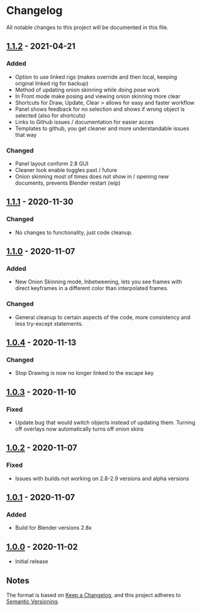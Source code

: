# Changelog

All notable changes to this project will be documented in this file.

## [1.1.2] - 2021-04-21

### Added

- Option to use linked rigs (makes override and then local, keeping original linked rig for backup)
- Method of updating onion skinning while doing pose work
- In Front mode make posing and viewing onion skinning more clear
- Shortcuts for Draw, Update, Clear > allows for easy and faster workflow
- Panel shows feedback for no selection and shows if wrong object is selected (also for shortcuts)
- Links to Github issues / documentation for easier acces
- Templates to github, you get cleaner and more understandable issues that way

### Changed

- Panel layout conform 2.8 GUI
- Cleaner look enable toggles past / future
- Onion skinning most of times does not show in / opening new documents, prevents Blender restart (wip)

## [1.1.1] - 2020-11-30

### Changed

- No changes to functionality, just code cleanup.

## [1.1.0] - 2020-11-07

### Added

- New Onion Skinning mode, Inbetweening, lets you see frames with direct keyframes in a different color than interpolated frames. 

### Changed

- General cleanup to certain aspects of the code, more consistency and less try-except statements.

## [1.0.4] - 2020-11-13

### Changed

- Stop Drawing is now no longer linked to the escape key

## [1.0.3] - 2020-11-10

### Fixed

- Update bug that would switch objects instead of updating them. Turning off overlays now automatically turns off onion skins

## [1.0.2] - 2020-11-07

### Fixed

- Issues with builds not working on 2.8-2.9 versions and alpha versions

## [1.0.1] - 2020-11-07

### Added

- Build for Blender versions 2.8x

## [1.0.0] - 2020-11-02

- Initial release

## Notes

The format is based on [Keep a Changelog](https://keepachangelog.com/en/1.0.0/),
and this project adheres to [Semantic Versioning](https://semver.org/spec/v2.0.0.html).

[1.1.2]:https://github.com/iBrushC/animationextras/releases/tag/v.1.1.2
[1.1.1]:https://github.com/iBrushC/animationextras/releases/tag/v.1.1.1
[1.1.0]:https://github.com/iBrushC/animationextras/releases/tag/v.1.1.0
[1.0.4]:https://github.com/iBrushC/animationextras/releases/tag/v.1.0.4
[1.0.3]:https://github.com/iBrushC/animationextras/releases/tag/v.1.0.3
[1.0.2]:https://github.com/iBrushC/animationextras/releases/tag/v.1.0.2
[1.0.1]:https://github.com/iBrushC/animationextras/releases/tag/v.1.0.1
[1.0.0]:https://github.com/iBrushC/animationextras/releases/tag/v.1.0.0
